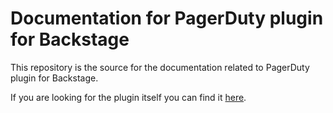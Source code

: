 # Documentation for PagerDuty plugin for Backstage

This repository is the source for the documentation related to PagerDuty plugin for Backstage.

If you are looking for the plugin itself you can find it [here](https://github.com/PagerDuty/backstage-plugin).
